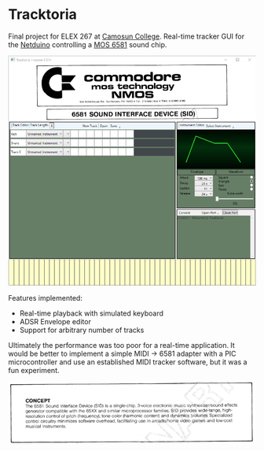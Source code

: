 # Tracktoria
Final project for ELEX 267 at [Camosun College](http://camosun.ca/learn/calendar/current/web/ecet.html).
Real-time tracker GUI for the [Netduino](https://en.wikipedia.org/wiki/Netduino) controlling a [MOS 6581](https://en.wikipedia.org/wiki/MOS_Technology_6581) sound chip.

![app screenshot](https://github.com/aspck/Tracktoria/blob/master/img/window.png "app screenshot")

Features implemented:
* Real-time playback with simulated keyboard
* ADSR Envelope editor
* Support for arbitrary number of tracks

Ultimately the performance was too poor for a real-time application. It would be better to implement a simple MIDI -> 6581 adapter with a PIC microcontroller and use an established MIDI tracker software, but it was a fun experiment.

![concept](https://github.com/aspck/Tracktoria/blob/master/Tracktoria-GUI/Img/concept.png)
